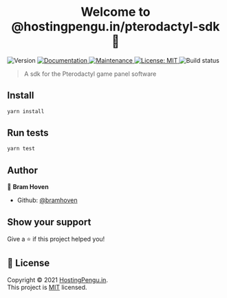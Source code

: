 <h1 align="center">Welcome to @hostingpengu.in/pterodactyl-sdk 👋</h1>
<p>
  <img alt="Version" src="https://img.shields.io/badge/version-0.0.1-blue.svg?cacheSeconds=2592000" />
  <a href="https://github.com/HostingPenguin/pterodactyl-sdk#readme" target="_blank">
    <img alt="Documentation" src="https://img.shields.io/badge/documentation-yes-brightgreen.svg" />
  </a>
  <a href="https://github.com/HostingPenguin/pterodactyl-sdk/graphs/commit-activity" target="_blank">
    <img alt="Maintenance" src="https://img.shields.io/badge/Maintained%3F-yes-green.svg" />
  </a>
  <a href="https://github.com/HostingPenguin/pterodactyl-sdk/blob/master/LICENSE" target="_blank">
    <img alt="License: MIT" src="https://img.shields.io/github/license/HostingPenguin/pterodactyl-sdk" />
  </a>
  <img alt="Build status" src="https://circleci.com/gh/HostingPenguin/pterodactyl-sdk.svg?style=shield&circle-token=33364d974d6dbfc149a3f8cf0b73d8a19dc5b9d6" />
</p>

> A sdk for the Pterodactyl game panel software

## Install

```sh
yarn install
```

## Run tests

```sh
yarn test
```

## Author

👤 **Bram Hoven**

-   Github: [@bramhoven](https://github.com/bramhoven)

## Show your support

Give a ⭐️ if this project helped you!

## 📝 License

Copyright © 2021 [HostingPengu.in](https://github.com/HostingPenguin).<br />
This project is [MIT](https://github.com/HostingPenguin/pterodactyl-sdk/blob/master/LICENSE) licensed.
